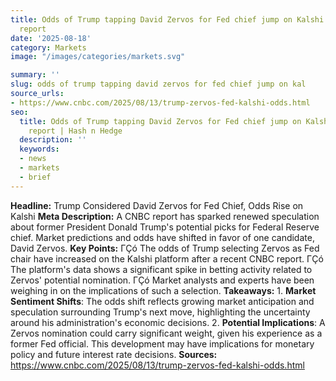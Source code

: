 ```yaml
---
title: Odds of Trump tapping David Zervos for Fed chief jump on Kalshi after CNBC
  report
date: '2025-08-18'
category: Marketsimage: "/images/categories/markets.svg"

summary: ''
slug: odds of trump tapping david zervos for fed chief jump on kal
source_urls:
- https://www.cnbc.com/2025/08/13/trump-zervos-fed-kalshi-odds.html
seo:
  title: Odds of Trump tapping David Zervos for Fed chief jump on Kalshi after CNBC
    report | Hash n Hedge
  description: ''
  keywords:
  - news
  - markets
  - brief
---
```


**Headline:** Trump Considered David Zervos for Fed Chief, Odds Rise on Kalshi  **Meta Description:** A CNBC report has sparked renewed speculation about former President Donald Trump's potential picks for Federal Reserve chief. Market predictions and odds have shifted in favor of one candidate, David Zervos.  **Key Points:**  ΓÇó The odds of Trump selecting Zervos as Fed chair have increased on the Kalshi platform after a recent CNBC report. ΓÇó The platform's data shows a significant spike in betting activity related to Zervos' potential nomination. ΓÇó Market analysts and experts have been weighing in on the implications of such a selection.  **Takeaways:**  1. **Market Sentiment Shifts**: The odds shift reflects growing market anticipation and speculation surrounding Trump's next move, highlighting the uncertainty around his administration's economic decisions. 2. **Potential Implications**: A Zervos nomination could carry significant weight, given his experience as a former Fed official. This development may have implications for monetary policy and future interest rate decisions.  **Sources:** https://www.cnbc.com/2025/08/13/trump-zervos-fed-kalshi-odds.html 
